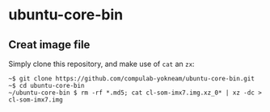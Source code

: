 # ubuntu-core-bin

## Creat image file
Simply clone this repository, and make use of `cat` an `zx`:
```
~$ git clone https://github.com/compulab-yokneam/ubuntu-core-bin.git
~$ cd ubuntu-core-bin
~/ubuntu-core-bin $ rm -rf *.md5; cat cl-som-imx7.img.xz_0* | xz -dc > cl-som-imx7.img
```
